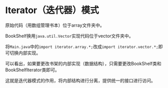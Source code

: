 # Iterator（迭代器）模式
原始代码（用数组管理书本）位于array文件夹中。

BookShelf换用`java.util.Vector`实现代码位于vector文件夹中。

将`Main.java`中的`import iterator.array.*;`改成`import iterator.vector.*;`即可切换内部实现。

可以看出，如果要更改书架的内部实现（数据结构），只需要更改BookShelf类和BookShelfIterator类即可。

这就是迭代器模式的作用，将内部结构进行分离，提供统一的接口进行访问。
